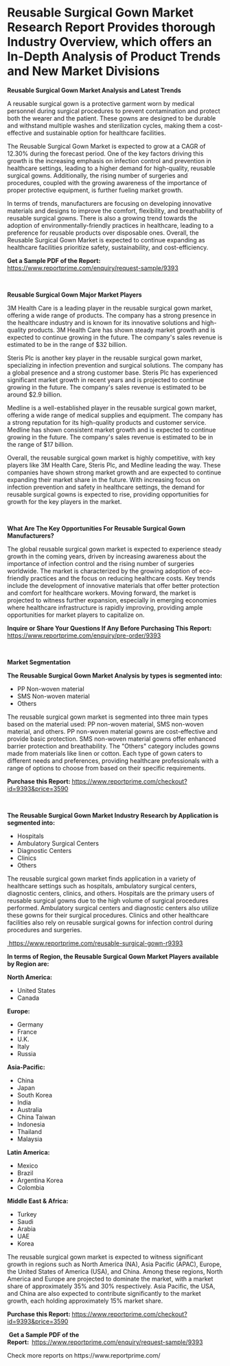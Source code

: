 <p><h1>Reusable Surgical Gown Market Research Report Provides thorough Industry Overview, which offers an In-Depth Analysis of Product Trends and New Market Divisions</h1></p><p><strong>Reusable Surgical Gown Market Analysis and Latest Trends</strong></p>
<p><p>A reusable surgical gown is a protective garment worn by medical personnel during surgical procedures to prevent contamination and protect both the wearer and the patient. These gowns are designed to be durable and withstand multiple washes and sterilization cycles, making them a cost-effective and sustainable option for healthcare facilities.</p><p>The Reusable Surgical Gown Market is expected to grow at a CAGR of 12.30% during the forecast period. One of the key factors driving this growth is the increasing emphasis on infection control and prevention in healthcare settings, leading to a higher demand for high-quality, reusable surgical gowns. Additionally, the rising number of surgeries and procedures, coupled with the growing awareness of the importance of proper protective equipment, is further fueling market growth.</p><p>In terms of trends, manufacturers are focusing on developing innovative materials and designs to improve the comfort, flexibility, and breathability of reusable surgical gowns. There is also a growing trend towards the adoption of environmentally-friendly practices in healthcare, leading to a preference for reusable products over disposable ones. Overall, the Reusable Surgical Gown Market is expected to continue expanding as healthcare facilities prioritize safety, sustainability, and cost-efficiency.</p></p>
<p><strong>Get a Sample PDF of the Report:&nbsp;</strong> <a href="https://www.reportprime.com/enquiry/request-sample/9393">https://www.reportprime.com/enquiry/request-sample/9393</a></p>
<p>&nbsp;</p>
<p><strong>Reusable Surgical Gown Major Market Players</strong></p>
<p><p>3M Health Care is a leading player in the reusable surgical gown market, offering a wide range of products. The company has a strong presence in the healthcare industry and is known for its innovative solutions and high-quality products. 3M Health Care has shown steady market growth and is expected to continue growing in the future. The company's sales revenue is estimated to be in the range of $32 billion.</p><p>Steris Plc is another key player in the reusable surgical gown market, specializing in infection prevention and surgical solutions. The company has a global presence and a strong customer base. Steris Plc has experienced significant market growth in recent years and is projected to continue growing in the future. The company's sales revenue is estimated to be around $2.9 billion.</p><p>Medline is a well-established player in the reusable surgical gown market, offering a wide range of medical supplies and equipment. The company has a strong reputation for its high-quality products and customer service. Medline has shown consistent market growth and is expected to continue growing in the future. The company's sales revenue is estimated to be in the range of $17 billion.</p><p>Overall, the reusable surgical gown market is highly competitive, with key players like 3M Health Care, Steris Plc, and Medline leading the way. These companies have shown strong market growth and are expected to continue expanding their market share in the future. With increasing focus on infection prevention and safety in healthcare settings, the demand for reusable surgical gowns is expected to rise, providing opportunities for growth for the key players in the market.</p></p>
<p>&nbsp;</p>
<p><strong>What Are The Key Opportunities For Reusable Surgical Gown Manufacturers?</strong></p>
<p><p>The global reusable surgical gown market is expected to experience steady growth in the coming years, driven by increasing awareness about the importance of infection control and the rising number of surgeries worldwide. The market is characterized by the growing adoption of eco-friendly practices and the focus on reducing healthcare costs. Key trends include the development of innovative materials that offer better protection and comfort for healthcare workers. Moving forward, the market is projected to witness further expansion, especially in emerging economies where healthcare infrastructure is rapidly improving, providing ample opportunities for market players to capitalize on.</p></p>
<p><strong>Inquire or Share Your Questions If Any Before Purchasing This Report:</strong> <a href="https://www.reportprime.com/enquiry/pre-order/9393">https://www.reportprime.com/enquiry/pre-order/9393</a></p>
<p>&nbsp;</p>
<p><strong>Market Segmentation</strong></p>
<p><strong>The Reusable Surgical Gown Market Analysis by types is segmented into:</strong></p>
<p><ul><li>PP Non-woven material</li><li>SMS Non-woven material</li><li>Others</li></ul></p>
<p><p>The reusable surgical gown market is segmented into three main types based on the material used: PP non-woven material, SMS non-woven material, and others. PP non-woven material gowns are cost-effective and provide basic protection. SMS non-woven material gowns offer enhanced barrier protection and breathability. The "Others" category includes gowns made from materials like linen or cotton. Each type of gown caters to different needs and preferences, providing healthcare professionals with a range of options to choose from based on their specific requirements.</p></p>
<p><strong>Purchase this Report:&nbsp;</strong><a href="https://www.reportprime.com/checkout?id=9393&price=3590">https://www.reportprime.com/checkout?id=9393&price=3590</a></p>
<p>&nbsp;</p>
<p><strong>The Reusable Surgical Gown Market Industry Research by Application is segmented into:</strong></p>
<p><ul><li>Hospitals</li><li>Ambulatory Surgical Centers</li><li>Diagnostic Centers</li><li>Clinics</li><li>Others</li></ul></p>
<p><p>The reusable surgical gown market finds application in a variety of healthcare settings such as hospitals, ambulatory surgical centers, diagnostic centers, clinics, and others. Hospitals are the primary users of reusable surgical gowns due to the high volume of surgical procedures performed. Ambulatory surgical centers and diagnostic centers also utilize these gowns for their surgical procedures. Clinics and other healthcare facilities also rely on reusable surgical gowns for infection control during procedures and surgeries.</p></p>
<p><a href="https://www.reportprime.com/reusable-surgical-gown-r9393">&nbsp;https://www.reportprime.com/reusable-surgical-gown-r9393</a></p>
<p><strong>In terms of Region, the Reusable Surgical Gown Market Players available by Region are:</strong></p>
<p>
    <p> <strong> North America: </strong>
        <ul>
            <li>United States</li>
            <li>Canada</li>
        </ul>
        </p> 
    <p> <strong> Europe: </strong>
        <ul>
            <li>Germany</li>
            <li>France</li>
            <li>U.K.</li>
            <li>Italy</li>
            <li>Russia</li>
        </ul>
        </p> 
    <p> <strong> Asia-Pacific: </strong>
        <ul>
            <li>China</li>
            <li>Japan</li>
            <li>South Korea</li>
            <li>India</li>
            <li>Australia</li>
            <li>China Taiwan</li>
            <li>Indonesia</li>
            <li>Thailand</li>
            <li>Malaysia</li>
        </ul>
        </p> 
    <p> <strong> Latin America: </strong>
        <ul>
            <li>Mexico</li>
            <li>Brazil</li>
            <li>Argentina Korea</li>
            <li>Colombia</li>
        </ul>
        </p> 
    <p> <strong> Middle East & Africa: </strong>
        <ul>
            <li>Turkey</li>
            <li>Saudi</li>
            <li>Arabia</li>
            <li>UAE</li>
            <li>Korea</li>
        </ul>
    </p>
    </p>
<p><p>The reusable surgical gown market is expected to witness significant growth in regions such as North America (NA), Asia Pacific (APAC), Europe, the United States of America (USA), and China. Among these regions, North America and Europe are projected to dominate the market, with a market share of approximately 35% and 30% respectively. Asia Pacific, the USA, and China are also expected to contribute significantly to the market growth, each holding approximately 15% market share.</p></p>
<p><strong>Purchase this Report: </strong><a href="https://www.reportprime.com/checkout?id=9393&price=3590">https://www.reportprime.com/checkout?id=9393&price=3590</a></p>
<p>&nbsp;<strong>Get a Sample PDF of the Report:&nbsp;&nbsp;</strong><a href="https://www.reportprime.com/enquiry/request-sample/9393">https://www.reportprime.com/enquiry/request-sample/9393</a></p>
<p><strong></strong></p>
<p>Check more reports on https://www.reportprime.com/</p>